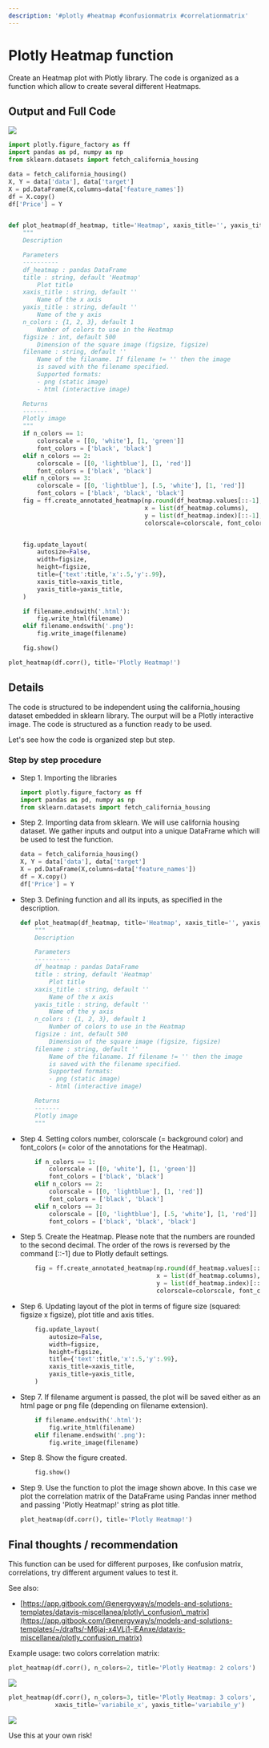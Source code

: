 ```yaml
---
description: '#plotly #heatmap #confusionmatrix #correlationmatrix'
---
```


# Plotly Heatmap function

‌Create an Heatmap plot with Plotly library. The code is organized as a function which allow to create several different Heatmaps.

## Output and Full Code​

![](../.gitbook/assets/newplot%20%281%29.png)

```python
import plotly.figure_factory as ff
import pandas as pd, numpy as np
from sklearn.datasets import fetch_california_housing

data = fetch_california_housing()
X, Y = data['data'], data['target']
X = pd.DataFrame(X,columns=data['feature_names'])
df = X.copy()
df['Price'] = Y


def plot_heatmap(df_heatmap, title='Heatmap', xaxis_title='', yaxis_title='', n_colors=1, figsize=500, filename=''):
    """
    Description

    Parameters
    ----------
    df_heatmap : pandas DataFrame
    title : string, default 'Heatmap'
        Plot title
    xaxis_title : string, default ''
        Name of the x axis
    yaxis_title : string, default ''
        Name of the y axis
    n_colors : {1, 2, 3}, default 1
        Number of colors to use in the Heatmap
    figsize : int, default 500
        Dimension of the square image (figsize, figsize)
    filename : string, default ''
        Name of the filaname. If filename != '' then the image 
        is saved with the filename specified. 
        Supported formats:
        - png (static image)
        - html (interactive image)

    Returns
    -------
    Plotly image
    """
    if n_colors == 1:
        colorscale = [[0, 'white'], [1, 'green']]
        font_colors = ['black', 'black']
    elif n_colors == 2:
        colorscale = [[0, 'lightblue'], [1, 'red']]
        font_colors = ['black', 'black']
    elif n_colors == 3:
        colorscale = [[0, 'lightblue'], [.5, 'white'], [1, 'red']]
        font_colors = ['black', 'black', 'black']
    fig = ff.create_annotated_heatmap(np.round(df_heatmap.values[::-1],2), 
                                      x = list(df_heatmap.columns),
                                      y = list(df_heatmap.index)[::-1],
                                      colorscale=colorscale, font_colors=font_colors)


    fig.update_layout(
        autosize=False,
        width=figsize,
        height=figsize,
        title={'text':title,'x':.5,'y':.99},
        xaxis_title=xaxis_title,
        yaxis_title=yaxis_title,
    )

    if filename.endswith('.html'):
        fig.write_html(filename)
    elif filename.endswith('.png'):
        fig.write_image(filename)

    fig.show()

plot_heatmap(df.corr(), title='Plotly Heatmap!')
```

## Details

The code is structured to be independent using the california\_housing dataset embedded in sklearn library. The ourput will be a Plotly interactive image. The code is structured as a function ready to be used.

Let's see how the code is organized step but step.

### Step by step procedure

* Step 1. Importing the libraries

  ```python
  import plotly.figure_factory as ff
  import pandas as pd, numpy as np
  from sklearn.datasets import fetch_california_housing
  ```

* Step 2. Importing data from sklearn. We will use california housing dataset. We gather inputs and output into a unique DataFrame which will be used to test the function.

  ```python
  data = fetch_california_housing()
  X, Y = data['data'], data['target']
  X = pd.DataFrame(X,columns=data['feature_names'])
  df = X.copy()
  df['Price'] = Y
  ```

* Step 3. Defining function and all its inputs, as specified in the description.

  ```python
  def plot_heatmap(df_heatmap, title='Heatmap', xaxis_title='', yaxis_title='', n_colors=1, figsize=500, filename=''):
      """
      Description

      Parameters
      ----------
      df_heatmap : pandas DataFrame
      title : string, default 'Heatmap'
          Plot title
      xaxis_title : string, default ''
          Name of the x axis
      yaxis_title : string, default ''
          Name of the y axis
      n_colors : {1, 2, 3}, default 1
          Number of colors to use in the Heatmap
      figsize : int, default 500
          Dimension of the square image (figsize, figsize)
      filename : string, default ''
          Name of the filaname. If filename != '' then the image 
          is saved with the filename specified. 
          Supported formats:
          - png (static image)
          - html (interactive image)

      Returns
      -------
      Plotly image
      """
  ```

* Step 4. Setting colors number, colorscale \(= background color\) and font\_colors \(= color of the annotations for the Heatmap\).

  ```python
      if n_colors == 1:
          colorscale = [[0, 'white'], [1, 'green']]
          font_colors = ['black', 'black']
      elif n_colors == 2:
          colorscale = [[0, 'lightblue'], [1, 'red']]
          font_colors = ['black', 'black']
      elif n_colors == 3:
          colorscale = [[0, 'lightblue'], [.5, 'white'], [1, 'red']]
          font_colors = ['black', 'black', 'black']
  ```

* Step 5. Create the Heatmap. Please note that the numbers are rounded to the second decimal. The order of the rows is reversed by the command \[::-1\] due to Plotly default settings.

  ```python
      fig = ff.create_annotated_heatmap(np.round(df_heatmap.values[::-1],2), 
                                        x = list(df_heatmap.columns),
                                        y = list(df_heatmap.index)[::-1],
                                        colorscale=colorscale, font_colors=font_colors)
  ```

* Step 6. Updating layout of the plot in terms of figure size \(squared: figsize x figsize\), plot title and axis titles.

  ```python
      fig.update_layout(
          autosize=False,
          width=figsize,
          height=figsize,
          title={'text':title,'x':.5,'y':.99},
          xaxis_title=xaxis_title,
          yaxis_title=yaxis_title,
      )
  ```

* Step 7. If filename argument is passed, the plot will be saved either as an html page or png file \(depending on filename extension\).

  ```python
      if filename.endswith('.html'):
          fig.write_html(filename)
      elif filename.endswith('.png'):
          fig.write_image(filename)
  ```

* Step 8. Show the figure created.

  ```python
      fig.show()
  ```

* Step 9. Use the function to plot the image shown above. In this case we plot the correlation matrix of the DataFrame using Pandas inner method and passing 'Plotly Heatmap!' string as plot title.

  ```python
  plot_heatmap(df.corr(), title='Plotly Heatmap!')
  ```

## Final thoughts / recommendation

This function can be used for different purposes, like confusion matrix, correlations,  try different argument values to test it.

See also: 

* [https://app.gitbook.com/@energyway/s/models-and-solutions-templates/datavis-miscellanea/plotly\_confusion\_matrix](https://app.gitbook.com/@energyway/s/models-and-solutions-templates/~/drafts/-M6jaj-x4VLj1-jEAnxe/datavis-miscellanea/plotly_confusion_matrix)

Example usage: two colors correlation matrix:

```python
plot_heatmap(df.corr(), n_colors=2, title='Plotly Heatmap: 2 colors')
```

![](../.gitbook/assets/newplot-3.png)

```python
plot_heatmap(df.corr(), n_colors=3, title='Plotly Heatmap: 3 colors', 
             xaxis_title='variabile_x', yaxis_title='variabile_y')
```

![](../.gitbook/assets/newplot-4.png)

Use this at your own risk!

